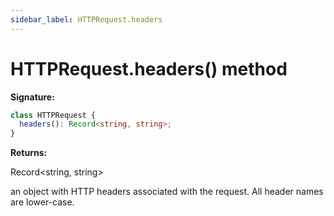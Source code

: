 ```yaml
---
sidebar_label: HTTPRequest.headers
---
```


# HTTPRequest.headers() method

**Signature:**

```typescript
class HTTPRequest {
  headers(): Record<string, string>;
}
```

**Returns:**

Record&lt;string, string&gt;

an object with HTTP headers associated with the request. All header names are lower-case.
